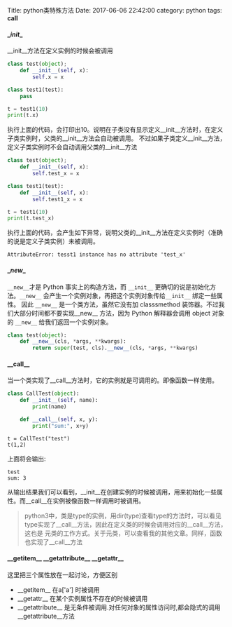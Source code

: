 Title: python类特殊方法
Date: 2017-06-06 22:42:00
category: python
tags: __call__

#### __init_\_
__init__方法在定义实例的时候会被调用
```python
class test(object);
    def __init__(self, x):
        self.x = x

class test1(test):
    pass

t = test1(10)
print(t.x)
```
执行上面的代码，会打印出10。说明在子类没有显示定义__init__方法时，在定义子类实例时，父类的__init__方法会自动被调用。
不过如果子类定义__init__方法，定义子类实例时不会自动调用父类的__init__方法
```python
class test(object);
    def __init__(self, x):
        self.test_x = x

class test1(test):
    def __init__(self, x):
        self.test1_x = x

t = test1(10)
print(t.test_x)
```
执行上面的代码，会产生如下异常，说明父类的__init__方法在定义实例时（准确的说是定义子类实例）未被调用。
```shell
AttributeError: tesst1 instance has no attribute 'test_x'
```

#### \__new__
`__new__`才是 Python 事实上的构造方法，而 `__init__` 更确切的说是初始化方法。`__new__` 会产生一个实例对象，再把这个实例对象传给`__init__` 绑定一些属性。
因此 `__new__` 是一个类方法，虽然它没有加 classsmethod 装饰器。不过我们大部分时间都不要实现__new__ 方法，因为 Python 解释器会调用 object 对象的 `__new__` 给我们返回一个实例对象。

```python
class test(object):
    def __new__(cls, *args, **kwargs):
        return super(test, cls).__new__(cls, *args, **kwargs)
```

#### \_\_call\_\_
当一个类实现了__call__方法时，它的实例就是可调用的。即像函数一样使用。
```python
class CallTest(object):
    def __init__(self, name):
        print(name)

    def __call__(self, x, y):
        print("sum:", x+y)
``` 
```shell
t = CallTest("test")
t(1,2)
```

上面将会输出:
```shell
test
sum: 3
```
从输出结果我们可以看到，__init__在创建实例的时候被调用，用来初始化一些属性。而__call__在实例被像函数一样调用时被调用。

> python3中，类是type的实例，用dir(type)查看type的方法时，可以看见type实现了__call__方法，因此在定义类的时候会调用对应的__call__方法，这也是
> 元类的工作方式。关于元类，可以查看我的其他文章。同样，函数也实现了__call__方法

#### \_\_getitem__ \_\_getattribute__ \_\_getattr__
这里把三个属性放在一起讨论，方便区别

- \_\_getitem__ 在a['a'] 时被调用
- \_\_getattr__ 在某个实例属性不存在的时候被调用
- \_\_getattribute__ 是无条件被调用.对任何对象的属性访问时,都会隐式的调用__getattribute__方法
